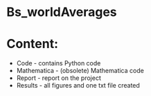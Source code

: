 # Bs_worldAverages

# Content:
- Code - contains Python code
- Mathematica - (obsolete) Mathematica code
- Report - report on the project
- Results - all figures and one txt file created
